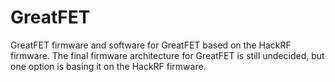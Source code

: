 # GreatFET

GreatFET firmware and software for GreatFET based on the HackRF firmware.
The final firmware architecture for GreatFET is still undecided, but one option is
basing it on the HackRF firmware.
